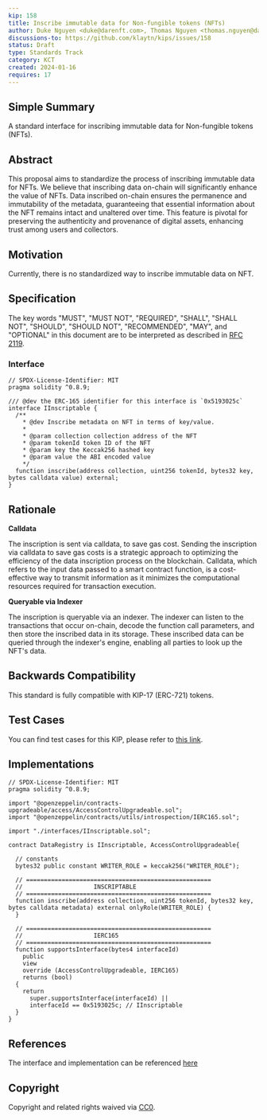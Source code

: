 ```yaml
---
kip: 158
title: Inscribe immutable data for Non-fungible tokens (NFTs)
author: Duke Nguyen <duke@darenft.com>, Thomas Nguyen <thomas.nguyen@darenft.com>, Kelvin Pham <kelvin.pham@darenft.com>, Tony Vu <tony.vu@darenft.com>
discussions-to: https://github.com/klaytn/kips/issues/158
status: Draft
type: Standards Track
category: KCT
created: 2024-01-16
requires: 17
---
```


## Simple Summary
A standard interface for inscribing immutable data for Non-fungible tokens (NFTs).

## Abstract
This proposal aims to standardize the process of inscribing immutable data for NFTs. We believe that inscribing data on-chain will significantly enhance the value of NFTs. Data inscribed on-chain ensures the permanence and immutability of the metadata, guaranteeing that essential information about the NFT remains intact and unaltered over time. This feature is pivotal for preserving the authenticity and provenance of digital assets, enhancing trust among users and collectors.

## Motivation
Currently, there is no standardized way to inscribe immutable data on NFT.

## Specification
The key words "MUST", "MUST NOT", "REQUIRED", "SHALL", "SHALL NOT", "SHOULD", "SHOULD NOT", "RECOMMENDED", "MAY", and "OPTIONAL" in this document are to be interpreted as described in [RFC 2119](https://www.ietf.org/rfc/rfc2119.txt).

### Interface
```solidity
// SPDX-License-Identifier: MIT
pragma solidity ^0.8.9;

/// @dev the ERC-165 identifier for this interface is `0x5193025c`
interface IInscriptable {
  /**
    * @dev Inscribe metadata on NFT in terms of key/value.
    *       
    * @param collection collection address of the NFT
    * @param tokenId token ID of the NFT
    * @param key the Keccak256 hashed key
    * @param value the ABI encoded value
    */
  function inscribe(address collection, uint256 tokenId, bytes32 key, bytes calldata value) external;
}
```

## Rationale

**Calldata**

The inscription is sent via calldata, to save gas cost. Sending the inscription via calldata to save gas costs is a strategic approach to optimizing the efficiency of the data inscription process on the blockchain. Calldata, which refers to the input data passed to a smart contract function, is a cost-effective way to transmit information as it minimizes the computational resources required for transaction execution.

**Queryable via Indexer**

The inscription is queryable via an indexer. The indexer can listen to the transactions that occur on-chain, decode the function call parameters, and then store the inscribed data in its storage. These inscribed data can be queried through the indexer's engine, enabling all parties to look up the NFT's data.

## Backwards Compatibility
This standard is fully compatible with KIP-17 (ERC-721) tokens.

## Test Cases
You can find test cases for this KIP, please refer to [this link](https://github.com/darenft-labs/protocol-v2/blob/main/test/DataRegistry.ts#L865).

## Implementations
```solidity
// SPDX-License-Identifier: MIT
pragma solidity ^0.8.9;

import "@openzeppelin/contracts-upgradeable/access/AccessControlUpgradeable.sol";
import "@openzeppelin/contracts/utils/introspection/IERC165.sol";

import "./interfaces/IInscriptable.sol";

contract DataRegistry is IInscriptable, AccessControlUpgradeable{

  // constants
  bytes32 public constant WRITER_ROLE = keccak256("WRITER_ROLE");

  // ====================================================
  //                    INSCRIPTABLE
  // ====================================================
  function inscribe(address collection, uint256 tokenId, bytes32 key, bytes calldata metadata) external onlyRole(WRITER_ROLE) {
  }

  // ====================================================
  //                    IERC165
  // ====================================================
  function supportsInterface(bytes4 interfaceId)
    public
    view
    override (AccessControlUpgradeable, IERC165)
    returns (bool)
  {
    return 
      super.supportsInterface(interfaceId) ||
      interfaceId == 0x5193025c; // IInscriptable
  }
}
```

## References
The interface and implementation can be referenced [here](https://github.com/darenft-labs/protocol-v2)

## Copyright
Copyright and related rights waived via [CC0](https://creativecommons.org/publicdomain/zero/1.0/).